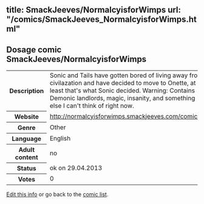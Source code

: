 title: SmackJeeves/NormalcyisforWimps
url: "/comics/SmackJeeves_NormalcyisforWimps.html"
---
Dosage comic SmackJeeves/NormalcyisforWimps
-----------------------------------------

<p id="msg"></p>
<script type="text/javascript">
if (window.location.search === '?edit_info_mail=sent_ok') {
  var elem = document.getElementById("msg");
  elem.innerHTML = 'Edited information sucessfully sent.';
  elem.className = 'ok';
}
</script>
<table class="comicinfo">
<tr>
<th>Description</th><td>Sonic and Tails have gotten bored of living away from civilazation and have decided to move to Onette, at least that's what Sonic decided. Warning: Contains Demonic landlords, magic, insanity, and something else I can't think of right now.</td>
</tr>
<tr>
<th>Website</th><td><a href="http://normalcyisforwimps.smackjeeves.com/comics/">http://normalcyisforwimps.smackjeeves.com/comics/</a></td>
</tr>
<tr>
<th>Genre</th><td>Other</td>
</tr>
<tr>
<th>Language</th><td>English</td>
</tr>
<tr>
<th>Adult content</th><td>no</td>
</tr>
<tr>
<th>Status</th><td>ok on 29.04.2013</td>
</tr>
<tr>
<th>Votes</th><td>0</td>
</tr>
</table>

[Edit this info](SmackJeeves_NormalcyisforWimps_edit.html) or go back to the [comic list](../comic-index.html).
